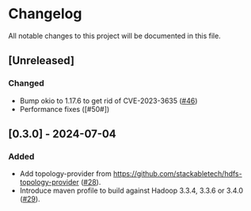 # Changelog

All notable changes to this project will be documented in this file.

## [Unreleased]

### Changed

- Bump okio to 1.17.6 to get rid of CVE-2023-3635 ([#46])
- Performance fixes ([#50#])

[#46]: https://github.com/stackabletech/hdfs-utils/pull/46
[#50]: https://github.com/stackabletech/hdfs-utils/pull/50 

## [0.3.0] - 2024-07-04

### Added

- Add topology-provider from https://github.com/stackabletech/hdfs-topology-provider ([#28]).
- Introduce maven profile to build against Hadoop 3.3.4, 3.3.6 or 3.4.0 ([#29]).

[#28]: https://github.com/stackabletech/hdfs-utils/pull/28
[#29]: https://github.com/stackabletech/hdfs-utils/pull/29
